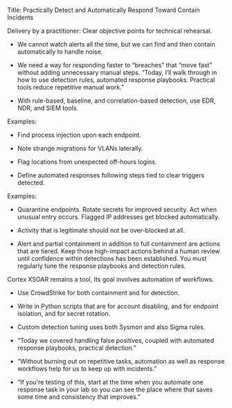 Title: Practically Detect and Automatically Respond Toward Contain Incidents

Delivery by a practitioner: Clear objective points for technical rehearsal.

* We cannot watch alerts all the time, but we can find and then contain automatically to handle noise.
* We need a way for responding faster to “breaches” that “move fast” without adding unnecessary manual steps.
“Today, I’ll walk through in how to use detection rules, automated response playbooks. Practical tools reduce repetitive manual work.”

* With rule-based, baseline, and correlation-based detection, use EDR, NDR, and SIEM tools.

Examples:

* Find process injection upon each endpoint.
* Note strange migrations for VLANs laterally.
* Flag locations from unexpected off-hours logins.

* Define automated responses following steps tied to clear triggers detected.

Examples:

* Quarantine endpoints.
Rotate secrets for improved security. Act when unusual entry occurs.
Flagged IP addresses get blocked automatically.

* Activity that is legitimate should not be over-blocked at all.
* Alert and partial containment in addition to full containment are actions that are tiered.
Keep those high-impact actions behind a human review until confidence within detections has been established.
You must regularly tune the response playbooks and detection rules.

Cortex XSOAR remains a tool, Its goal involves automation of workflows.
* Use CrowdStrike for both containment and for detection.
* Write in Python scripts that are for account disabling, and for endpoint isolation, and for secret rotation.
* Custom detection tuning uses both Sysmon and also Sigma rules.

* “Today we covered handling false positives, coupled with automated response playbooks, practical detection.”
* “Without burning out on repetitive tasks, automation as well as response workflows help for us to keep up with incidents.”
* “If you're testing of this, start at the time when you automate one response task in your lab so you can see the place where that saves some time and consistency that improves.”

